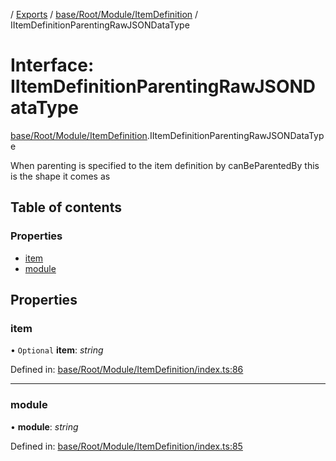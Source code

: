 [](../README.md) / [Exports](../modules.md) / [base/Root/Module/ItemDefinition](../modules/base_root_module_itemdefinition.md) / IItemDefinitionParentingRawJSONDataType

# Interface: IItemDefinitionParentingRawJSONDataType

[base/Root/Module/ItemDefinition](../modules/base_root_module_itemdefinition.md).IItemDefinitionParentingRawJSONDataType

When parenting is specified to the item definition by
canBeParentedBy this is the shape it comes as

## Table of contents

### Properties

- [item](base_root_module_itemdefinition.iitemdefinitionparentingrawjsondatatype.md#item)
- [module](base_root_module_itemdefinition.iitemdefinitionparentingrawjsondatatype.md#module)

## Properties

### item

• `Optional` **item**: *string*

Defined in: [base/Root/Module/ItemDefinition/index.ts:86](https://github.com/onzag/itemize/blob/11a98dec/base/Root/Module/ItemDefinition/index.ts#L86)

___

### module

• **module**: *string*

Defined in: [base/Root/Module/ItemDefinition/index.ts:85](https://github.com/onzag/itemize/blob/11a98dec/base/Root/Module/ItemDefinition/index.ts#L85)

